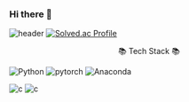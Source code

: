 ### Hi there 👋
![header](https://capsule-render.vercel.app/api?type=waving&height=200&text=Welcome!&desc=Hi!%20My%20name%20is%20Sanghyeok&descAlign=80&descAlignY=70&theme=gruvbox)
[![Solved.ac Profile](http://mazassumnida.wtf/api/v2/generate_badge?boj=lopinjag7)](https://solved.ac/lopinjag7/)

<p align="center">
📚 Tech Stack 📚
</p>

<p align="center">

![Python](https://img.shields.io/badge/Python-3776AB.svg?&style=for-the-badge&logo=Python&logoColor=white) ![pytorch](https://img.shields.io/badge/PyTorch-EE4C2C.svg?&style=for-the-badge&logo=PyTorch&logoColor=white) ![Anaconda](https://img.shields.io/badge/Anaconda-44A833.svg?&style=for-the-badge&logo=Anaconda&logoColor=white)

![c](https://img.shields.io/badge/C-a8b9cc.svg?&style=for-the-badge&logo=c&logoColor=white) ![c](https://img.shields.io/badge/C++-00599c.svg?&style=for-the-badge&logo=cplusplus&logoColor=white)

</p>


<!--
**Sangchu77/Sangchu77** is a ✨ _special_ ✨ repository because its `README.md` (this file) appears on your GitHub profile.

Here are some ideas to get you started:

- 🔭 I’m currently working on ...
- 🌱 I’m currently learning ...
- 👯 I’m looking to collaborate on ...
- 🤔 I’m looking for help with ...
- 💬 Ask me about ...
- 📫 How to reach me: ...
- 😄 Pronouns: ...
- ⚡ Fun fact: ...
-->

